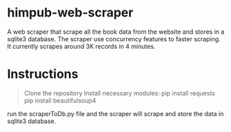 # himpub-web-scraper
A web scraper that scrape all the book data from the website and stores in a sqlite3 database. The scraper use concurrency features to faster scraping. It currently scrapes around 3K records in 4 minutes.

# Instructions
> Clone the repository
> Install necessary modules:
  pip install requests
  pip install beautifulsoup4

run the scraperToDb.py file and the scraper will scrape and store the data in sqlite3 database.
